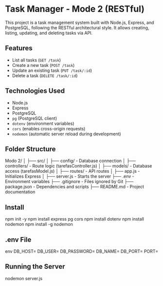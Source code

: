 
# Task Manager - Mode 2 (RESTful)

This project is a task management system built with Node.js, Express, and PostgreSQL,
following the RESTful architectural style.
It allows creating, listing, updating, and deleting tasks via API.

## Features

* List all tasks (`GET /task`)
* Create a new task (`POST /task`)
* Update an existing task (`PUT /task/:id`)
* Delete a task (`DELETE /task/:id`)

## Technologies Used

* Node.js
* Express
* PostgreSQL
* `pg` (PostgreSQL client)
* `dotenv` (environment variables)
* `cors` (enables cross-origin requests)
* `nodemon` (automatic server reload during development)

## Folder Structure

Modo 2/
│
├── src/
│   ├── config/         - Database connection
│   ├── controllers/    - Route logic (tarefasController.js)
│   ├── models/         - Database access (tarefasModel.js)
│   ├── routes/         - API routes
│   ├── app.js          - Initializes Express
│
├── server.js           - Starts the server
├── .env                - Environment variables
├── .gitignore          - Files ignored by Git
├── package.json        - Dependencies and scripts
├── README.md           - Project documentation


## Install


npm init -y
npm install express pg cors
npm install dotenv
npm install nodemon
npm install -g nodemon


## .env File

env
DB_HOST=
DB_USER=
DB_PASSWORD=
DB_NAME=
DB_PORT=
PORT=


## Running the Server

nodemon server.js


